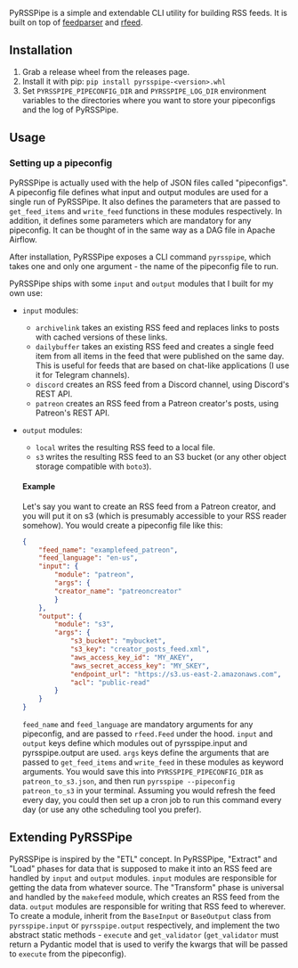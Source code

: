 PyRSSPipe is a simple and extendable CLI utility for building RSS feeds. It is built on top of [feedparser](https://github.com/kurtmckee/feedparser) and [rfeed](https://github.com/svpino/rfeed).



## Installation

1. Grab a release wheel from the releases page.
2. Install it with pip: `pip install pyrsspipe-<version>.whl`
3. Set `PYRSSPIPE_PIPECONFIG_DIR` and `PYRSSPIPE_LOG_DIR` environment variables to the directories where you want to store your pipeconfigs and the log of PyRSSPipe.

## Usage

### Setting up a pipeconfig
PyRSSPipe is actually used with the help of JSON files called "pipeconfigs". A pipeconfig file defines what input and output modules are used for a single run of PyRSSPipe. It also defines the parameters that are passed to `get_feed_items` and `write_feed` functions in these modules respectively. In addition, it defines some parameters which are mandatory for any pipeconfig. It can be thought of in the same way as a DAG file in Apache Airflow.

After installation, PyRSSPipe exposes a CLI command `pyrsspipe`, which takes one and only one argument - the name of the pipeconfig file to run.

PyRSSPipe ships with some `input` and `output` modules that I built for my own use:
- `input` modules:
    - `archivelink` takes an existing RSS feed and replaces links to posts with cached versions of these links.
    - `dailybuffer` takes an existing RSS feed and creates a single feed item from all items in the feed that were published on the same day. This is useful for feeds that are based on chat-like applications (I use it for Telegram channels).
    - `discord` creates an RSS feed from a Discord channel, using Discord's REST API.
    - `patreon` creates an RSS feed from a Patreon creator's posts, using Patreon's  REST API.
- `output` modules:
    - `local` writes the resulting RSS feed to a local file.
    - `s3` writes the resulting RSS feed to an S3 bucket (or any other object storage compatible with `boto3`).

    #### Example
    Let's say you want to create an RSS feed from a Patreon creator, and you will put it on s3 (which is presumably accessible to your RSS reader somehow). 
    You would create a pipeconfig file like this:
    ```json
    {   
        "feed_name": "examplefeed_patreon",
        "feed_language": "en-us",
        "input": {
            "module": "patreon",
            "args": {
            "creator_name": "patreoncreator"
            }
        },
        "output": {
            "module": "s3",
            "args": {
                "s3_bucket": "mybucket",
                "s3_key": "creator_posts_feed.xml",
                "aws_access_key_id": "MY_AKEY",
                "aws_secret_access_key": "MY_SKEY",
                "endpoint_url": "https://s3.us-east-2.amazonaws.com",
                "acl": "public-read"
            }
        }
    }
    ```
    `feed_name` and `feed_language` are mandatory arguments for any pipeconfig, and are passed to `rfeed.Feed` under the hood. `input` and `output` keys define which modules out of pyrsspipe.input and pyrsspipe.output are used. `args` keys define the arguments that are passed to `get_feed_items` and `write_feed` in these modules as keyword arguments.
    You would save this into `PYRSSPIPE_PIPECONFIG_DIR` as `patreon_to_s3.json`, and then run `pyrsspipe --pipeconfig patreon_to_s3` in your terminal.
    Assuming you would refresh the feed every day, you could then set up a cron job to run this command every day (or use any othe scheduling tool you prefer).

## Extending PyRSSPipe
PyRSSPipe is inspired by the "ETL" concept. In PyRSSPipe, "Extract" and "Load" phases for data that is supposed to make it into an RSS feed are handled by `input` and `output` modules. 
`input` modules are responsible for getting the data from whatever source. The "Transform" phase is universal and handled by the `makefeed` module, which creates an RSS feed from the data. `output` modules are responsible for writing that RSS feed to wherever. 
To create a module, inherit from the `BaseInput` or `BaseOutput` class from `pyrsspipe.input` or `pyrsspipe.output` respectively, and implement the two abstract static methods - `execute` and `get_validator` (`get_validator` must return a Pydantic model that is used to verify the kwargs that will be passed to `execute` from the pipeconfig). 